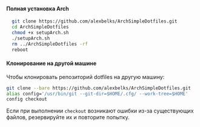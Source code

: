 #### **Полная установка Arch**
```bash
  git clone https://github.com/alexbelks/ArchSimpleDotfiles.git
  cd ArchSimpleDotfiles
  chmod +x setupArch.sh
  ./setupArch.sh
  rm ../ArchSimpleDotfiles -rf
  reboot
```
 
 
 #### **Клонирование на другой машине**

  Чтобы клонировать репозиторий dotfiles на другую машину:

  ```bash
  git clone --bare https://github.com/alexbelks/ArchSimpleDotfiles.git
  alias config='/usr/bin/git --git-dir=$HOME/.cfg/ --work-tree=$HOME'
  config checkout
  ```

  Если при выполнении `checkout` возникают ошибки из-за существующих файлов, резервируйте их и повторите попытку.


